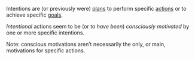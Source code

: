 Intentions are (or previously were) [plans](https://github.com/gcassel/Modular-Organization-Terminology/blob/master/terms/plan.md) to perform specific [actions](https://github.com/gcassel/Modular-Organization-Terminology/blob/master/terms/action.md) or to achieve specific [goals](https://github.com/gcassel/Modular-Organization-Terminology/blob/master/terms/goal.md).
 
*Intentional* actions seem to be (or to *have been*) *consciously motivated* by one or more specific intentions. 
 
Note: conscious motivations aren’t necessarily the only, or main, motivations for specific actions.
